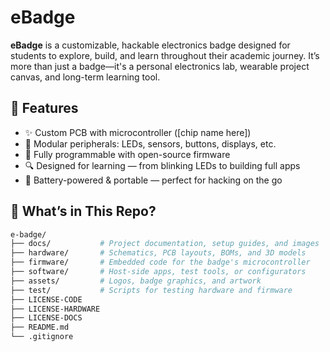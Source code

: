 # eBadge

**eBadge** is a customizable, hackable electronics badge designed for students to explore, build, and learn throughout their academic journey. It’s more than just a badge—it's a personal electronics lab, wearable project canvas, and long-term learning tool.

## 🌟 Features

- ✨ Custom PCB with microcontroller ([chip name here])
- 🔌 Modular peripherals: LEDs, sensors, buttons, displays, etc.
- 🔧 Fully programmable with open-source firmware
- 🔍 Designed for learning — from blinking LEDs to building full apps
- 🔋 Battery-powered & portable — perfect for hacking on the go

## 🧠 What’s in This Repo?

```bash
e-badge/
├── docs/           # Project documentation, setup guides, and images
├── hardware/       # Schematics, PCB layouts, BOMs, and 3D models
├── firmware/       # Embedded code for the badge's microcontroller
├── software/       # Host-side apps, test tools, or configurators
├── assets/         # Logos, badge graphics, and artwork
├── test/           # Scripts for testing hardware and firmware
├── LICENSE-CODE
├── LICENSE-HARDWARE
├── LICENSE-DOCS
├── README.md
└── .gitignore
